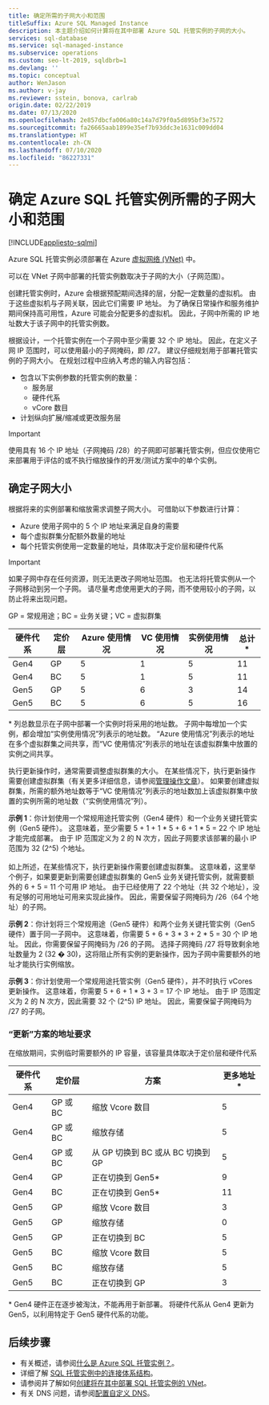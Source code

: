 ```yaml
---
title: 确定所需的子网大小和范围
titleSuffix: Azure SQL Managed Instance
description: 本主题介绍如何计算将在其中部署 Azure SQL 托管实例的子网的大小。
services: sql-database
ms.service: sql-managed-instance
ms.subservice: operations
ms.custom: seo-lt-2019, sqldbrb=1
ms.devlang: ''
ms.topic: conceptual
author: WenJason
ms.author: v-jay
ms.reviewer: sstein, bonova, carlrab
origin.date: 02/22/2019
ms.date: 07/13/2020
ms.openlocfilehash: 2e857dbcfa006a80c14a7d79f0a5d895bf3e7572
ms.sourcegitcommit: fa26665aab1899e35ef7b93ddc3e1631c009dd04
ms.translationtype: HT
ms.contentlocale: zh-CN
ms.lasthandoff: 07/10/2020
ms.locfileid: "86227331"
---
```

# <a name="determine-required-subnet-size--range-for-azure-sql-managed-instance"></a>确定 Azure SQL 托管实例所需的子网大小和范围
[!INCLUDE[appliesto-sqlmi](../includes/appliesto-sqlmi.md)]

Azure SQL 托管实例必须部署在 Azure [虚拟网络 (VNet)](../../virtual-network/virtual-networks-overview.md) 中。

可以在 VNet 子网中部署的托管实例数取决于子网的大小（子网范围）。

创建托管实例时，Azure 会根据预配期间选择的层，分配一定数量的虚拟机。 由于这些虚拟机与子网关联，因此它们需要 IP 地址。 为了确保日常操作和服务维护期间保持高可用性，Azure 可能会分配更多的虚拟机。 因此，子网中所需的 IP 地址数大于该子网中的托管实例数。

根据设计，一个托管实例在一个子网中至少需要 32 个 IP 地址。 因此，在定义子网 IP 范围时，可以使用最小的子网掩码，即 /27。 建议仔细规划用于部署托管实例的子网大小。 在规划过程中应纳入考虑的输入内容包括：

- 包含以下实例参数的托管实例的数量：
  - 服务层
  - 硬件代系
  - vCore 数目
- 计划纵向扩展/缩减或更改服务层

> [!IMPORTANT]
> 使用具有 16 个 IP 地址（子网掩码 /28）的子网即可部署托管实例，但应仅使用它来部署用于评估的或不执行缩放操作的开发/测试方案中的单个实例。

## <a name="determine-subnet-size"></a>确定子网大小

根据将来的实例部署和缩放需求调整子网大小。 可借助以下参数进行计算：

- Azure 使用子网中的 5 个 IP 地址来满足自身的需要
- 每个虚拟群集分配额外数量的地址 
- 每个托管实例使用一定数量的地址，具体取决于定价层和硬件代系

> [!IMPORTANT]
> 如果子网中存在任何资源，则无法更改子网地址范围。 也无法将托管实例从一个子网移动到另一个子网。 请尽量考虑使用更大的子网，而不使用较小的子网，以防止将来出现问题。

GP = 常规用途；BC = 业务关键；VC = 虚拟群集

| **硬件代系** | **定价层** | **Azure 使用情况** | **VC 使用情况** | **实例使用情况** | **总计*** |
| --- | --- | --- | --- | --- | --- |
| Gen4 | GP | 5 | 1 | 5 | 11 |
| Gen4 | BC | 5 | 1 | 5 | 11 |
| Gen5 | GP | 5 | 6 | 3 | 14 |
| Gen5 | BC | 5 | 6 | 5 | 16 |

  \* 列总数显示在子网中部署一个实例时将采用的地址数。 子网中每增加一个实例，都会增加“实例使用情况”列表示的地址数。 “Azure 使用情况”列表示的地址在多个虚拟群集之间共享，而“VC 使用情况”列表示的地址在该虚拟群集中放置的实例之间共享。

执行更新操作时，通常需要调整虚拟群集的大小。 在某些情况下，执行更新操作需要创建虚拟群集（有关更多详细信息，请参阅[管理操作文章](sql-managed-instance-paas-overview.md#management-operations)）。 如果要创建虚拟群集，所需的额外地址数等于“VC 使用情况”列表示的地址数加上该虚拟群集中放置的实例所需的地址数（“实例使用情况”列）。

**示例 1**：你计划使用一个常规用途托管实例（Gen4 硬件）和一个业务关键托管实例（Gen5 硬件）。 这意味着，至少需要 5 + 1 + 1 * 5 + 6 + 1 * 5 = 22 个 IP 地址才能完成部署。 由于 IP 范围定义为 2 的 N 次方，因此子网要求该部署的最小 IP 范围为 32 (2^5) 个地址。<br><br>
如上所述，在某些情况下，执行更新操作需要创建虚拟群集。 这意味着，这里举个例子，如果要更新到需要创建虚拟群集的 Gen5 业务关键托管实例，就需要额外的 6 + 5 = 11 个可用 IP 地址。 由于已经使用了 22 个地址（共 32 个地址），没有足够的可用地址可用来实现此操作。 因此，需要保留子网掩码为 /26（64 个地址）的子网。

**示例 2**：你计划将三个常规用途（Gen5 硬件）和两个业务关键托管实例（Gen5 硬件）置于同一子网中。 这意味着，你需要 5 + 6 + 3 * 3 + 2 * 5 = 30 个 IP 地址。 因此，你需要保留子网掩码为 /26 的子网。 选择子网掩码 /27 将导致剩余地址数量为 2 (32 � 30)，这将阻止所有实例的更新操作，因为子网中需要额外的地址才能执行实例缩放。

**示例 3**：你计划使用一个常规用途托管实例（Gen5 硬件），并不时执行 vCores 更新操作。 这意味着，你需要 5 + 6 + 1 * 3 + 3 = 17 个 IP 地址。 由于 IP 范围定义为 2 的 N 次方，因此需要 32 个 (2^5) IP 地址。 因此，需要保留子网掩码为 /27 的子网。

### <a name="address-requirements-for-update-scenarios"></a>“更新”方案的地址要求

在缩放期间，实例临时需要额外的 IP 容量，该容量具体取决于定价层和硬件代系

| **硬件代系** | **定价层** | **方案** | **更多地址*** |
| --- | --- | --- | --- |
| Gen4 | GP 或 BC | 缩放 Vcore 数目 | 5 |
| Gen4 | GP 或 BC | 缩放存储 | 5 |
| Gen4 | GP 或 BC | 从 GP 切换到 BC 或从 BC 切换到 GP | 5 |
| Gen4 | GP | 正在切换到 Gen5* | 9 |
| Gen4 | BC | 正在切换到 Gen5* | 11 |
| Gen5 | GP | 缩放 Vcore 数目 | 3 |
| Gen5 | GP | 缩放存储 | 0 |
| Gen5 | GP | 正在切换到 BC | 5 |
| Gen5 | BC | 缩放 Vcore 数目 | 5 |
| Gen5 | BC | 缩放存储 | 5 |
| Gen5 | BC | 正在切换到 GP | 3 |

  \* Gen4 硬件正在逐步被淘汰，不能再用于新部署。 将硬件代系从 Gen4 更新为 Gen5，以利用特定于 Gen5 硬件代系的功能。

## <a name="next-steps"></a>后续步骤

- 有关概述，请参阅[什么是 Azure SQL 托管实例？](sql-managed-instance-paas-overview.md)。
- 详细了解 [SQL 托管实例中的连接体系结构](connectivity-architecture-overview.md)。
- 请参阅并了解如何[创建将在其中部署 SQL 托管实例的 VNet](virtual-network-subnet-create-arm-template.md)。
- 有关 DNS 问题，请参阅[配置自定义 DNS](custom-dns-configure.md)。
